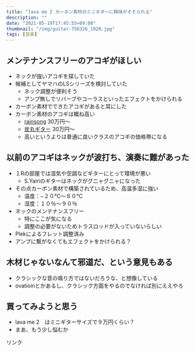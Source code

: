 ```yaml
---
title: "lava me 2 カーボン素材のミニギターに興味がそそられる"
description: ""
date: "2021-05-19T17:45:55+09:00"
thumbnail: "/img/guitar-756326_1920.jpg"
tags: [音楽]
---
```

## メンテナンスフリーのアコギがほしい
- ネックが強いアコギを探していた
- 候補としてヤマハのLSシリーズを検討していた
  - ネック調整が便利そう
  - アンプ無しでリバーブやコーラスといったエフェクトをかけられる
- カーボン素材でできたアコギがあると耳にした
- カーボン素材のアコギは概ね高い
  - [rainsong](https://www.rainsong.com/) 30万円〜
  - [炭丸ギター](http://sumimaruguitar.com/) 30万円〜
  - 高いというよりは普通に良いクラスのアコギの価格帯になる

## 以前のアコギはネックが波打ち、演奏に難があった
- １Rの部屋では湿気や空調などギターにとって環境が悪い
  - S.Yairiのギターはネックがグニャグニャになった
- その点カーボン素材で構築されているため、高温多湿に強い
  - 温度：−２０℃〜８０℃
  - 湿度：１０％〜９０％
- ネックのメンテナンスフリー
  - 特にここが気になる
  - 調整の必要がないためトラスロッドが入っていないらしい
- Plekによるフレット調整済み
- アンプに繋がなくてもエフェクトをかけられる？
## 木材じゃないなんて邪道だ、という意見もある
- クラシックな音の鳴り方ではないだろうな、と想像している
- ovatioinとかあるし、クラシック方面をやるのでなければ別にええやろ

## 買ってみようと思う
- lava me 2　はミニギターサイズで９万円くらい？
- まあ、もう少し悩むか

<!-- START MoshimoAffiliateEasyLink -->
<script type="text/javascript">
(function(b,c,f,g,a,d,e){b.MoshimoAffiliateObject=a;
b[a]=b[a]||function(){arguments.currentScript=c.currentScript
||c.scripts[c.scripts.length-2];(b[a].q=b[a].q||[]).push(arguments)};
c.getElementById(a)||(d=c.createElement(f),d.src=g,
d.id=a,e=c.getElementsByTagName("body")[0],e.appendChild(d))})
(window,document,"script","//dn.msmstatic.com/site/cardlink/bundle.js?20210203","msmaflink");
msmaflink({"n":"LAVA ME 2 エフェクト付きのカーボンファイバーギター バッグピックと充電ケーブル付きの36インチエレクトリックアコースティックギター（FreeBoost、ブラック）","b":"Lava","t":"","d":"https:\/\/m.media-amazon.com","c_p":"\/images\/I","p":["\/315QcRmTf0L._SL500_.jpg","\/51nyaxC6RXL._SL500_.jpg","\/41oGhfOGekL._SL500_.jpg","\/41H8U1iStpL._SL500_.jpg","\/51K8d0npCGL._SL500_.jpg","\/51d+tqWoohL._SL500_.jpg"],"u":{"u":"https:\/\/www.amazon.co.jp\/dp\/B083BV7N8Q","t":"amazon","r_v":""},"v":"2.1","b_l":[{"id":1,"u_tx":"Amazonで見る","u_bc":"#f79256","u_url":"https:\/\/www.amazon.co.jp\/dp\/B083BV7N8Q","a_id":2220302,"p_id":170,"pl_id":27060,"pc_id":185,"s_n":"amazon","u_so":1},{"id":2,"u_tx":"楽天市場で見る","u_bc":"#f76956","u_url":"https:\/\/search.rakuten.co.jp\/search\/mall\/LAVA%20ME%202%20%E3%82%A8%E3%83%95%E3%82%A7%E3%82%AF%E3%83%88%E4%BB%98%E3%81%8D%E3%81%AE%E3%82%AB%E3%83%BC%E3%83%9C%E3%83%B3%E3%83%95%E3%82%A1%E3%82%A4%E3%83%90%E3%83%BC%E3%82%AE%E3%82%BF%E3%83%BC%20%E3%83%90%E3%83%83%E3%82%B0%E3%83%94%E3%83%83%E3%82%AF%E3%81%A8%E5%85%85%E9%9B%BB%E3%82%B1%E3%83%BC%E3%83%96%E3%83%AB%E4%BB%98%E3%81%8D%E3%81%AE36%E3%82%A4%E3%83%B3%E3%83%81%E3%82%A8%E3%83%AC%E3%82%AF%E3%83%88%E3%83%AA%E3%83%83%E3%82%AF%E3%82%A2%E3%82%B3%E3%83%BC%E3%82%B9%E3%83%86%E3%82%A3%E3%83%83%E3%82%AF%E3%82%AE%E3%82%BF%E3%83%BC%EF%BC%88FreeBoost%E3%80%81%E3%83%96%E3%83%A9%E3%83%83%E3%82%AF%EF%BC%89\/","a_id":2220301,"p_id":54,"pl_id":27059,"pc_id":54,"s_n":"rakuten","u_so":2},{"id":3,"u_tx":"Yahoo!ショッピングで見る","u_bc":"#66a7ff","u_url":"https:\/\/shopping.yahoo.co.jp\/search?first=1\u0026p=LAVA%20ME%202%20%E3%82%A8%E3%83%95%E3%82%A7%E3%82%AF%E3%83%88%E4%BB%98%E3%81%8D%E3%81%AE%E3%82%AB%E3%83%BC%E3%83%9C%E3%83%B3%E3%83%95%E3%82%A1%E3%82%A4%E3%83%90%E3%83%BC%E3%82%AE%E3%82%BF%E3%83%BC%20%E3%83%90%E3%83%83%E3%82%B0%E3%83%94%E3%83%83%E3%82%AF%E3%81%A8%E5%85%85%E9%9B%BB%E3%82%B1%E3%83%BC%E3%83%96%E3%83%AB%E4%BB%98%E3%81%8D%E3%81%AE36%E3%82%A4%E3%83%B3%E3%83%81%E3%82%A8%E3%83%AC%E3%82%AF%E3%83%88%E3%83%AA%E3%83%83%E3%82%AF%E3%82%A2%E3%82%B3%E3%83%BC%E3%82%B9%E3%83%86%E3%82%A3%E3%83%83%E3%82%AF%E3%82%AE%E3%82%BF%E3%83%BC%EF%BC%88FreeBoost%E3%80%81%E3%83%96%E3%83%A9%E3%83%83%E3%82%AF%EF%BC%89","a_id":2220303,"p_id":1225,"pl_id":27061,"pc_id":1925,"s_n":"yahoo","u_so":3}],"eid":"n2gXn","s":"s"});
</script>
<div id="msmaflink-n2gXn">リンク</div>
<!-- MoshimoAffiliateEasyLink END -->

